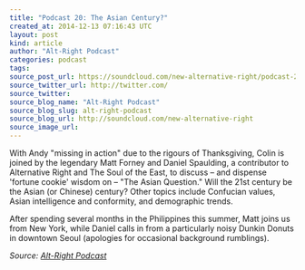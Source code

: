 ```yaml
---
title: "Podcast 20: The Asian Century?"
created_at: 2014-12-13 07:16:43 UTC
layout: post
kind: article
author: "Alt-Right Podcast"
categories: podcast
tags: 
source_post_url: https://soundcloud.com/new-alternative-right/podcast-20-the-asian-century
source_twitter_url: http://twitter.com/
source_twitter: 
source_blog_name: "Alt-Right Podcast"
source_blog_slug: alt-right-podcast
source_blog_url: http://soundcloud.com/new-alternative-right
source_image_url: 
---
```

With Andy "missing in action" due to the rigours of Thanksgiving, Colin is joined by the legendary Matt Forney and Daniel Spaulding, a contributor to Alternative Right and The Soul of the East, to discuss – and dispense 'fortune cookie' wisdom on – "The Asian Question." Will the 21st century be the Asian (or Chinese) century? Other topics include Confucian values, Asian intelligence and conformity, and demographic trends.

After spending several months in the Philippines this summer, Matt joins us from New York, while Daniel calls in from a particularly noisy Dunkin Donuts in downtown Seoul (apologies for occasional background rumblings).<div class="">
    <i>Source: <a href="http://soundcloud.com/new-alternative-right">Alt-Right Podcast</a></i>
</div>
